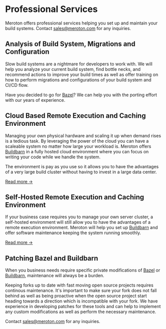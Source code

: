 # Professional Services

Meroton offers professional services helping you set up and maintain your build systems. Contact sales@meroton.com for any inquiries.

## Analysis of Build System, Migrations and Configuration

Slow build systems are a nightmare for developers to work with. We will help you analyze your current build system, find bottle necks, and recommend actions to improve your build times as well as offer training on how to perform migrations and configurations of your build system and CI/CD flow.

Have you decided to go for [Bazel](https://bazel.build/)? We can help you with the porting effort with our years of experience.

## Cloud Based Remote Execution and Caching Environment

Managing your own physical hardware and scaling it up when demand rises is a tedious task. By leveraging the power of the cloud you can have a scaleable system no matter how large your workload is. Meroton offers [Buildbarn](https://github.com/buildbarn/bb-deployments) in a fully hosted cloud environment where you can focus on writing your code while we handle the system.

The environment is pay as you use so it allows you to have the advantages of a very large build cluster without having to invest in a large data center.

[Read more →](./cloud-environment)

## Self-Hosted Remote Execution and Caching Environment

If your business case requires you to manage your own server cluster, a self-hosted environment will still allow you to have the advantages of a remote execution environment. Meroton will help you set up [Buildbarn](https://github.com/buildbarn/bb-deployments) and offer software maintenance keeping the system running smoothly.

[Read more →](./self-hosted)

## Patching Bazel and Buildbarn

When you business needs require specific private modifications of [Bazel](https://bazel.build/) or [Buildbarn](https://github.com/buildbarn/bb-deployments), maintenance will always be a burden.

Keeping forks up to date with fast moving open source projects requires continous maintenance. It's important to make sure your fork does not fall behind as well as being proactive when the open source project start heading towards a direction which is incompatible with your fork. We have experience in developing patches for these tools and can help to implement any custom modifications as well as perform the necessary maintenance.

Contact sales@meroton.com for any inquiries.
